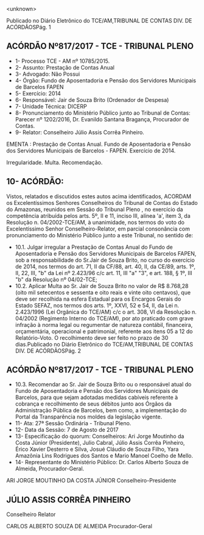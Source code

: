 &lt;unknown&gt;

Publicado  no  Diário Eletrônico do TCE/AM,TRIBUNAL DE CONTAS DIV. DE  ACÓRDÃOSPág. 1

## ACÓRDÃO Nº817/2017 - TCE - TRIBUNAL PLENO

- 1- Processo TCE - AM nº 10785/2015.
- 2- Assunto: Prestação de Contas Anual
- 3- Advogado: Não Possui
- 4- Órgão: Fundo de  Aposentadoria e Pensão dos Servidores  Municipais de Barcelos  FAPEN
- 5- Exercício: 2014
- 6- Responsável: Jair de Souza Brito (Ordenador de Despesa)
- 7- Unidade Técnica: DICERP
- 8- Pronunciamento  do Ministério  Público  junto  ao Tribunal  de Contas: Parecer  nº 1202/2016, Dr. Evanildo Santana Bragança, Procurador de Contas.
- 9- Relator: Conselheiro Júlio Assis Corrêa Pinheiro.

EMENTA :  Prestação  de  Contas  Anual.  Fundo  de Aposentadoria e Pensão dos Servidores Municipais de Barcelos - FAPEN. Exercício de 2014.

Irregularidade. Multa. Recomendação.

## 10-  ACÓRDÃO:

Vistos, relatados e discutidos estes autos acima identificados, ACORDAM os Excelentíssimos Senhores Conselheiros do Tribunal de Contas do Estado do Amazonas, reunidos em Sessão do Tribunal Pleno , no exercício da competência atribuída pelos arts. 5º, II e 11, inciso III, alínea 'a', item 3, da Resolução n. 04/2002-TCE/AM, à unanimidade, nos termos do voto do Excelentíssimo Senhor Conselheiro-Relator, em parcial consonância com pronunciamento do Ministério Público junto a este Tribunal, no sentido de:

- 10.1. Julgar irregular a Prestação de Contas Anual do Fundo de Aposentadoria  e  Pensão  dos  Servidores  Municipais  de  Barcelos  FAPEN, sob a responsabilidade do Sr.Jair de Souza Brito, no curso do exercício  de  2014,  nos  termos  do  art.  71,  II  da  CF/88,  art.  40,  II,  da CE/89, arts. 1º, II, 22, III, "b" da Lei nº 2.423/96 c/c art. 11, III "a" "3", e art.  188, § 1º, III "b" da Resolução nº 04/02-TCE;
- 10.2. Aplicar Multa ao Sr. Jair de Souza Brito no valor de R$ 8.768,28 (oito mil setecentos e sessenta e oito reais e vinte oito centavos), que deve ser recolhida na esfera Estadual para os Encargos Gerais do Estado SEFAZ, nos termos dos arts. 1º, XXVI, 52 e 54, II, da Lei n. 2.423/1996 (Lei Orgânica do TCE/AM) c/c o art. 308, VI da Resolução n. 04/2002 (Regimento Interno do TCE/AM), por ato praticado com grave infração à norma legal ou regumentar de natureza contábil, financeira, orçamentária, operacional e patrimonial, referente aos itens 05 a 12 do Relatório-Voto. O recolhimento deve ser feito no prazo de 30 dias.Publicado  no  Diário Eletrônico do TCE/AM,TRIBUNAL DE CONTAS DIV. DE  ACÓRDÃOSPág. 2

## ACÓRDÃO Nº817/2017 - TCE - TRIBUNAL PLENO

- 10.3. Recomendar ao  Sr.  Jair  de  Souza  Brito  ou  o  responsável  atual  do Fundo  de  Aposentadoria  e  Pensão  dos  Servidores  Municipais  de Barcelos,  para  que  sejam  adotadas  medidas  cabíveis  referente  à cobrança  e  recolhimento  de  seus  débitos  junto aos  Órgãos  da Administração  Pública  de  Barcelos,  bem  como,  a  implementação  do Portal da Transparência nos moldes da legislação vigente.
- 11-  Ata: 27ª Sessão Ordinária - Tribunal Pleno.
- 12-  Data da Sessão: 7 de Agosto de 2017
- 13-  Especificação  do  quorum: Conselheiros: Ari Jorge  Moutinho  da  Costa  Júnior (Presidente), Julio Cabral,  Júlio Assis Corrêa Pinheiro, Érico Xavier Desterro e Silva, Josué  Cláudio  de  Souza  Filho,  Yara  Amazônia  Lins  Rodrigues  dos  Santos  e  Mario Manoel Coelho de Mello.
- 14-  Representante  do  Ministério  Público: Dr. Carlos  Alberto  Souza  de Almeida, Procurador-Geral.

ARI JORGE MOUTINHO DA COSTA JÚNIOR Conselheiro-Presidente

## JÚLIO ASSIS CORRÊA PINHEIRO

Conselheiro Relator

CARLOS ALBERTO SOUZA DE ALMEIDA Procurador-Geral